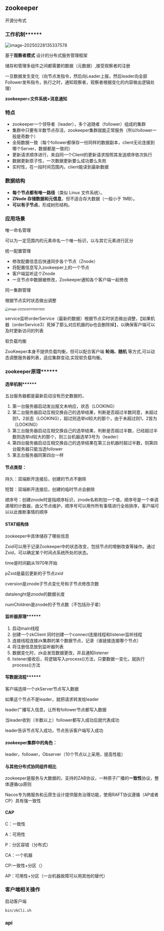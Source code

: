 ## zookeeper

开源分布式

### 工作机制******

![image-20250228135337578](C:\Users\陈宣玮\AppData\Roaming\Typora\typora-user-images\image-20250228135337578.png)

基于**观察者模式** 设计的分布式服务管理框架

储存和管理多组件之间都需要的数据（元数据）,接受观察者的注册

一旦数据发生变化（向节点发指令，然后向Leader上报，然后leader向全部Follower发布指令，执行之时，通知观察者，观察者根据变化的内容做出逻辑处理）

**zookeeper=文件系统+消息通知**

### 特点

- zookeeper一个领导者（leader），多个追随者（follower）组成的集群
- 集群中只要有半数节点存活，zookeeper集群就能正常服务（所以follower一般是奇数个） 
- 全局数据一致（每个follower都保存一份同样的数据副本，client无论连接到哪个Server，数据都是一致的）
- 更新请求顺序进行，来自同一个Client的更新请求按照其发送顺序依次执行
- 数据更新原子性，一次数据更新要么成功要么失败
- 实时性，在一段时间范围内，client能读到最新数据

### 数据结构

- **每个节点都有唯一路径**（类似 Linux 文件系统）。
- **ZNode 存储数据和元信息**，但不适合存大数据（一般小于 1MB）。
- **可以有子节点**，形成树形结构。

### 应用场景

唯一命名管理

可以为一定范围内的元素命名一个唯一标识，以与其它元素进行区分

统一配置管理

- 修改配置信息后快速同步各个节点（Znode）
- 将配置信息写入zookeeper上的一个节点
- 客户端监听这个Znode
- 一旦节点中数据被修改，Zookeeper通知各个客户端一起修改

同一集群管理

根据节点实时状态做出调整

<img src="C:\Users\陈宣玮\AppData\Roaming\Typora\typora-user-images\image-20250301110511355.png" alt="image-20250301110511355" style="zoom: 67%;" />

service监听orderService（最新的数据）根据节点实时状态做出调整，【如果机器（orderService3）死掉了那么对应机器的ip也会删除掉】，以确保客户端可以及时更新访问的列表

软负载均衡

ZooKeeper本身不提供负载均衡，但可以配合客户端 **轮询、随机** 等方式,可以动态调整服务器列表，适应集群变动,实现软负载均衡。

### zookeeper原理******

#### 选举机制******

五台服务器都是最新启动没有历史数据的，

1. 第一台服务器启动发出报文未响应，状态（LOOKING）
2. 第二台服务器启动互相交换自己的选举结果，判断是否超过半数同意，未超过则1，2状态（LOOKING），超过则选举id较大的那个，由于未超过则1，2皆为（LOOKING）
3. 第三台服务器启动互相交换自己的选举结果，判断是否超过半数，已经超过半数则选举id较大的那个，则三台机器选举3号为（leader）
4. 第四台服务器启动互相交换自己的选举结果在第三台机器时超过半数，则第四台服务器只能当选follower
5. 第五台服务器同第四台一样

#### 节点类型：

持久：双端断开连接后，创建的节点不删除

短暂：双端断开连接后，创建的临时节点会删除

顺序号：创建znode时是指顺序标识，znode名称附加一个值，顺序号是一个单调递增的计数器，由父节点维护，顺序号可以用作所有事情进行全局排序，客户端可以以此推断事情的顺序

#### STAT结构体

zookeeper中具体储存了哪些信息

Zxid可以用于记录Zookeeper中的状态改变，包括节点的增删改查等操作。通过Zxid，可以确定某个时间点系统所处的状态。

time是时间戳从1970年开始

pZxid是最后更新的子节点zxid

cversion是znode子节点变化号和子节点修改次数

datalenght是znode的数据长度

numChildren是znode的子节点数（不包括孙子辈）

#### 监听器原理******

1. 启动main线程
2. 创建一个zkClient 同时创建一个connect连接线程和listener监听线程
3. 连接线程连接zk集群的某个数据节点，记录（谁链接连接哪个节点）
4. 将注册信息放到监听器列表
5. 数据变化时，zk会发现数据更改，并且通知listener
6. listener接收后，将逻辑写入process()方法，只要数据一变化，就执行process()方法

#### 写数据流程******

客户端选择一个zkServer节点写入数据

如果这个节点不是leader，就把请求转发给leader

leader广播写入信息，让所有follower节点都写入数据

当leader收到（半数以上）follower都写入成功后就代表成功  

leader告诉节点写入成功，节点告诉客户端写入成功

#### zookeeper集群中的角色：

leader，follower，Observer（10个节点以上采用，提高性能）

#### 与其他分布式协同组件相比

zookeeper是服务与大数据的，支持的ZAB协议，一种原子广播的**一致性**协议，整体遵循cp原则

Nacos专为微服务和云原生设计提供服务治理功能，使用RAFT协议遵循（AP或者CP）具有强一致性

#### CAP

C：一致性

A：可用性

P：分区容错（分布式）

CA：一个机器

CP:一致性+分区（）

AP：可用性+分区（一台机器故障可以用其他的替代）		

### 客户端相关操作

启动客户端

```
bin/zkCli.sh
```



### api
